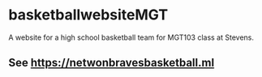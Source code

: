 # basketballwebsiteMGT
A website for a high school basketball team for MGT103 class at Stevens.

## See https://netwonbravesbasketball.ml
